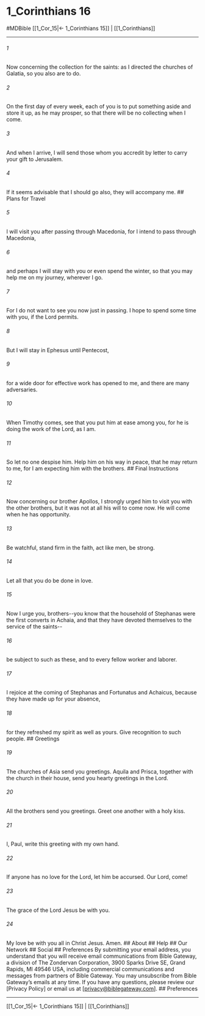 # 1_Corinthians 16
#MDBible
[[1_Cor_15|← 1_Corinthians 15]] | [[1_Corinthians]]

***






###### 1 


Now concerning the collection for the saints: as I directed the churches of Galatia, so you also are to do. 





###### 2 


On the first day of every week, each of you is to put something aside and store it up, as he may prosper, so that there will be no collecting when I come. 





###### 3 


And when I arrive, I will send those whom you accredit by letter to carry your gift to Jerusalem. 





###### 4 


If it seems advisable that I should go also, they will accompany me. ## Plans for Travel 





###### 5 


I will visit you after passing through Macedonia, for I intend to pass through Macedonia, 





###### 6 


and perhaps I will stay with you or even spend the winter, so that you may help me on my journey, wherever I go. 





###### 7 


For I do not want to see you now just in passing. I hope to spend some time with you, if the Lord permits. 





###### 8 


But I will stay in Ephesus until Pentecost, 





###### 9 


for a wide door for effective work has opened to me, and there are many adversaries. 





###### 10 


When Timothy comes, see that you put him at ease among you, for he is doing the work of the Lord, as I am. 





###### 11 


So let no one despise him. Help him on his way in peace, that he may return to me, for I am expecting him with the brothers. ## Final Instructions 





###### 12 


Now concerning our brother Apollos, I strongly urged him to visit you with the other brothers, but it was not at all his will to come now. He will come when he has opportunity. 





###### 13 


Be watchful, stand firm in the faith, act like men, be strong. 





###### 14 


Let all that you do be done in love. 





###### 15 


Now I urge you, brothers--you know that the household of Stephanas were the first converts in Achaia, and that they have devoted themselves to the service of the saints-- 





###### 16 


be subject to such as these, and to every fellow worker and laborer. 





###### 17 


I rejoice at the coming of Stephanas and Fortunatus and Achaicus, because they have made up for your absence, 





###### 18 


for they refreshed my spirit as well as yours. Give recognition to such people. ## Greetings 





###### 19 


The churches of Asia send you greetings. Aquila and Prisca, together with the church in their house, send you hearty greetings in the Lord. 





###### 20 


All the brothers send you greetings. Greet one another with a holy kiss. 





###### 21 


I, Paul, write this greeting with my own hand. 





###### 22 


If anyone has no love for the Lord, let him be accursed. Our Lord, come! 





###### 23 


The grace of the Lord Jesus be with you. 





###### 24 


My love be with you all in Christ Jesus. Amen. ## About ## Help ## Our Network ## Social ## Preferences By submitting your email address, you understand that you will receive email communications from Bible Gateway, a division of The Zondervan Corporation, 3900 Sparks Drive SE, Grand Rapids, MI 49546 USA, including commercial communications and messages from partners of Bible Gateway. You may unsubscribe from Bible Gateway&rsquo;s emails at any time. If you have any questions, please review our [Privacy Policy] or email us at [privacy@biblegateway.com]. ## Preferences

***

[[1_Cor_15|← 1_Corinthians 15]] | [[1_Corinthians]]

